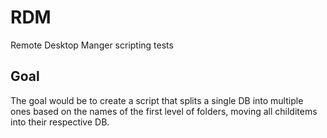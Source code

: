 # RDM
Remote Desktop Manger scripting tests

## Goal
The goal would be to create a script that splits a single DB into multiple ones based on the names of the first level of folders, moving all childitems into their respective DB.